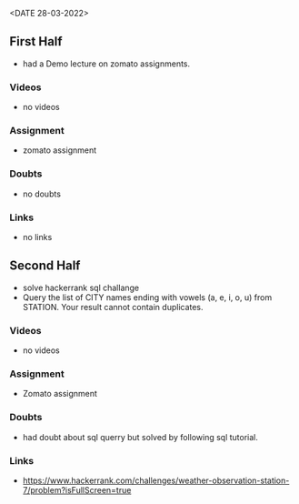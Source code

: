 <DATE 28-03-2022>

## First Half

- had a Demo lecture on zomato assignments.

### Videos

- no videos

### Assignment 

- zomato assignment <In-progress>

### Doubts

- no doubts

### Links

- no links
## Second Half

- solve hackerrank sql challange
- Query the list of CITY names ending with vowels (a, e, i, o, u) from STATION. Your result cannot contain duplicates.

### Videos

- no videos

### Assignment 

- Zomato assignment <In-progress>

### Doubts

- had doubt about sql querry but solved by following sql tutorial.

### Links

- https://www.hackerrank.com/challenges/weather-observation-station-7/problem?isFullScreen=true

